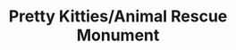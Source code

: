---
pid: VP68
title: Pretty Kitties/Animal Rescue Monument
location_transcription: Midvale and Ridge
zipcode: '19129'
outside_phl: 
neighborhood: East Falls
age: '20'
age_range: 20-29
instagram: 
image_file_name: VP_68.jpg
proposal_transcription: |-
  Monument^

  13 feet

  Ground___
topic: Animals
topic_summary: '0'
type: Sculpture Statue
keywords_other: cats, kitties, animal rescue
credit: Tyler, Max, and Violet Kline
image_labels: 
twitter: 
facebook: 
permalink: "/monuments/vp68/"
layout: item-page
---